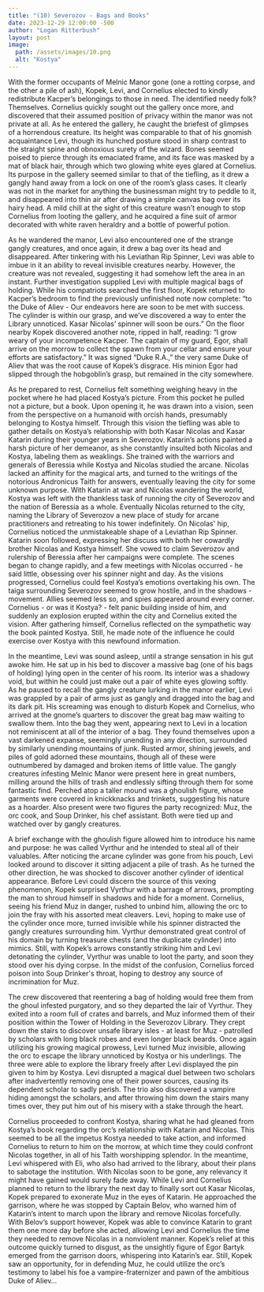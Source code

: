 ```yaml
---
title: "(10) Severozov - Bags and Books"
date: 2023-12-29 12:00:00 -500
author: "Logan Ritterbush"
layout: post
image:
  path: /assets/images/10.png
  alt: "Kostya"
---
```



With the former occupants of Melnic Manor gone (one a rotting corpse, and the other a pile of ash), Kopek, Levi, and Cornelius elected to kindly redistribute Kacper’s belongings to those in need. The identified needy folk? Themselves. Cornelius quickly sought out the gallery once more, and discovered that their assumed position of privacy within the manor was not private at all. As he entered the gallery, he caught the briefest of glimpses of a horrendous creature. Its height was comparable to that of his gnomish acquaintance Levi, though its hunched posture stood in sharp contrast to the straight spine and obnoxious surety of the wizard. Bones seemed poised to pierce through its emaciated frame, and its face was masked by a mat of black hair, through which two glowing white eyes glared at Cornelius. Its purpose in the gallery seemed similar to that of the tiefling, as it drew a gangly hand away from a lock on one of the room’s glass cases. It clearly was not in the market for anything the businessman might try to peddle to it, and disappeared into thin air after drawing a simple canvas bag over its hairy head. A mild chill at the sight of this creature wasn’t enough to stop Cornelius from looting the gallery, and he acquired a fine suit of armor decorated with white raven heraldry and a bottle of powerful potion.

As he wandered the manor, Levi also encountered one of the strange gangly creatures, and once again, it drew a bag over its head and disappeared. After tinkering with his Leviathan Rip Spinner, Levi was able to imbue in it an ability to reveal invisible creatures nearby. However, the creature was not revealed, suggesting it had somehow left the area in an instant. Further investigation supplied Levi with multiple magical bags of holding. While his compatriots searched the first floor, Kopek returned to Kacper’s bedroom to find the previously unfinished note now complete: “to the Duke of Aliev - Our endeavors here are soon to be met with success. The cylinder is within our grasp, and we’ve discovered a way to enter the Library unnoticed. Kasar Nicolas’ spinner will soon be ours.” On the floor nearby Kopek discovered another note, ripped in half, reading: “I grow weary of your incompetence Kacper. The captain of my guard, Egor, shall arrive on the morrow to collect the spawn from your cellar and ensure your efforts are satisfactory.” It was signed “Duke R.A.,” the very same Duke of Aliev that was the root cause of Kopek’s disgrace. His minion Egor had slipped through the hobgoblin’s grasp, but remained in the city somewhere.

As he prepared to rest, Cornelius felt something weighing heavy in the pocket where he had placed Kostya’s picture. From this pocket he pulled not a picture, but a book. Upon opening it, he was drawn into a vision, seen from the perspective on a humanoid with orcish hands, presumably belonging to Kostya himself. Through this vision the tiefling was able to gather details on Kostya’s relationship with both Kasar Nicolas and Kasar Katarin during their younger years in Severozov. Katarin’s actions painted a harsh picture of her demeanor, as she constantly insulted both Nicolas and Kostya, labeling them as weaklings. She trained with the warriors and generals of Beressia while Kostya and Nicolas studied the arcane. Nicolas lacked an affinity for the magical arts, and turned to the writings of the notorious Andronicus Taith for answers, eventually leaving the city for some unknown purpose. With Katarin at war and Nicolas wandering the world, Kostya was left with the thankless task of running the city of Severozov and the nation of Beressia as a whole. Eventually Nicolas returned to the city, naming the Library of Severozov a new place of study for arcane practitioners and retreating to his tower indefinitely. On Nicolas' hip, Cornelius noticed the unmistakeable shape of a Leviathan Rip Spinner. Katarin soon followed, expressing her discuss with both her cowardly brother Nicolas and Kostya himself. She vowed to claim Severozov and rulership of Beressia after her campaigns were complete. The scenes began to change rapidly, and a few meetings with Nicolas occurred - he said little, obsessing over his spinner night and day. As the visions progressed, Cornelius could feel Kostya’s emotions overtaking his own. The taiga surrounding Severozov seemed to grow hostile, and in the shadows - movement. Allies seemed less so, and spies appeared around every corner. Cornelius - or was it Kostya? - felt panic building inside of him, and suddenly an explosion erupted within the city and Cornelius exited the vision. After gathering himself, Cornelius reflected on the sympathetic way the book painted Kostya. Still, he made note of the influence he could exercise over Kostya with this newfound information.

In the meantime, Levi was sound asleep, until a strange sensation in his gut awoke him. He sat up in his bed to discover a massive bag (one of his bags of holding) lying open in the center of his room. Its interior was a shadowy void, but within he could just make out a pair of white eyes glowing softly. As he paused to recall the gangly creature lurking in the manor earlier, Levi was grappled by a pair of arms just as gangly and dragged into the bag and its dark pit. His screaming was enough to disturb Kopek and Cornelius, who arrived at the gnome’s quarters to discover the great bag maw waiting to swallow them. Into the bag they went, appearing next to Levi in a location not reminiscent at all of the interior of a bag. They found themselves upon a vast darkened expanse, seemingly unending in any direction, surrounded by similarly unending mountains of junk. Rusted armor, shining jewels, and piles of gold adorned these mountains, though all of these were outnumbered by damaged and broken items of little value. The gangly creatures infesting Melnic Manor were present here in great numbers, milling around the hills of trash and endlessly sifting through them for some fantastic find. Perched atop a taller mound was a ghoulish figure, whose garments were covered in knickknacks and trinkets, suggesting his nature as a hoarder. Also present were two figures the party recognized: Muz, the orc cook, and Soup Drinker, his chef assistant. Both were tied up and watched over by gangly creatures. 

A brief exchange with the ghoulish figure allowed him to introduce his name and purpose: he was called Vyrthur and he intended to steal all of their valuables. After noticing the arcane cylinder was gone from his pouch, Levi looked around to discover it sitting adjacent a pile of trash. As he turned the other direction, he was shocked to discover another cylinder of identical appearance. Before Levi could discern the source of this vexing phenomenon, Kopek surprised Vyrthur with a barrage of arrows, prompting the man to shroud himself in shadows and hide for a moment. Cornelius, seeing his friend Muz in danger, rushed to unbind him, allowing the orc to join the fray with his assorted meat cleavers. Levi, hoping to make use of the cylinder once more, turned invisible while his spinner distracted the gangly creatures surrounding him. Vyrthur demonstrated great control of his domain by turning treasure chests (and the duplicate cylinder) into mimics. Still, with Kopek’s arrows constantly striking him and Levi detonating the cylinder, Vyrthur was unable to loot the party, and soon they stood over his dying corpse. In the midst of the confusion, Cornelius forced poison into Soup Drinker's throat, hoping to destroy any source of incrimination for Muz.

The crew discovered that reentering a bag of holding would free them from the ghoul infested purgatory, and so they departed the lair of Vyrthur. They exited into a room full of crates and barrels, and Muz informed them of their position within the Tower of Holding in the Severozov Library. They crept down the stairs to discover unsafe library isles - at least for Muz - patrolled by scholars with long black robes and even longer black beards. Once again utilizing his growing magical prowess, Levi turned Muz invisible, allowing the orc to escape the library unnoticed by Kostya or his underlings. The three were able to explore the library freely after Levi displayed the pin given to him by Kostya. Levi disrupted a magical duel between two scholars after inadvertently removing one of their power sources, causing its dependent scholar to sadly perish. The trio also discovered a vampire hiding amongst the scholars, and after throwing him down the stairs many times over, they put him out of his misery with a stake through the heart. 

Cornelius proceeded to confront Kostya, sharing what he had gleaned from Kostya’s book regarding the orc’s relationship with Katarin and Nicolas. This seemed to be all the impetus Kostya needed to take action, and informed Cornelius to return to him on the morrow, at which time they could confront Nicolas together, in all of his Taith worshipping splendor. In the meantime, Levi whispered with Eli, who also had arrived to the library, about their plans to sabotage the institution. With Nicolas soon to be gone, any relevancy it might have gained would surely fade away. While Levi and Cornelius planned to return to the library the next day to finally sort out Kasar Nicolas, Kopek prepared to exonerate Muz in the eyes of Katarin. He approached the garrison, where he was stopped by Captain Belov, who warned him of Katarin’s intent to march upon the library and remove Nicolas forcefully. With Belov’s support however, Kopek was able to convince Katarin to grant them one more day before she acted, allowing Levi and Cornelius the time they needed to remove Nicolas in a nonviolent manner. Kopek’s relief at this outcome quickly turned to disgust, as the unsightly figure of Egor Bartyk emerged from the garrison doors, whispering into Katarin’s ear. Still, Kopek saw an opportunity, for in defending Muz, he could utilize the orc’s testimony to label his foe a vampire-fraternizer and pawn of the ambitious Duke of Aliev…